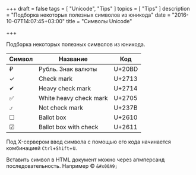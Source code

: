 +++
draft = false
tags = [ "Unicode", "Tips" ]
topics = [ "Tips" ]
description = "Подборка некоторых полезных символов из юникода"
date = "2016-10-07T14:07:45+03:00"
title = "Символы Unicode"

+++

Подборка некоторых полезных символов из юникода.

<!--more-->

Символ      | Название                  | Код
------------|---------------------------|---------
  &#x20BD;  | Рубль. Знак валюты        | U+20BD
  &#x2713;  | Check mark                | U+2713
  &#x2714;  | Heavy check mark          | U+2714
  &#x2705;  | White heavy check mark    | U+2705
  &#x237B;  | Not check mark            | U+237B
  &#x2610;  | Ballot box                | U+2610
  &#x2611;  | Ballot box with check     | U+2611

Под X-сервером ввод символа с помощью его кода начинается комбинацией `Ctrl`+`Shift`+`U`.

Вставить символ в HTML документ можно через апмперсанд последовательность.
Например &#x00A9; `&#x00A9;`

